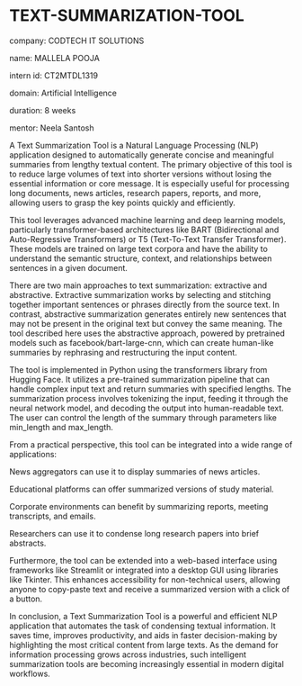 # TEXT-SUMMARIZATION-TOOL

company: CODTECH IT SOLUTIONS

name: MALLELA POOJA

intern id: CT2MTDL1319

domain: Artificial Intelligence

duration: 8 weeks

mentor: Neela Santosh

A Text Summarization Tool is a Natural Language Processing (NLP) application designed to automatically generate concise and meaningful summaries from lengthy textual content. The primary objective of this tool is to reduce large volumes of text into shorter versions without losing the essential information or core message. It is especially useful for processing long documents, news articles, research papers, reports, and more, allowing users to grasp the key points quickly and efficiently.

This tool leverages advanced machine learning and deep learning models, particularly transformer-based architectures like BART (Bidirectional and Auto-Regressive Transformers) or T5 (Text-To-Text Transfer Transformer). These models are trained on large text corpora and have the ability to understand the semantic structure, context, and relationships between sentences in a given document.

There are two main approaches to text summarization: extractive and abstractive. Extractive summarization works by selecting and stitching together important sentences or phrases directly from the source text. In contrast, abstractive summarization generates entirely new sentences that may not be present in the original text but convey the same meaning. The tool described here uses the abstractive approach, powered by pretrained models such as facebook/bart-large-cnn, which can create human-like summaries by rephrasing and restructuring the input content.

The tool is implemented in Python using the transformers library from Hugging Face. It utilizes a pre-trained summarization pipeline that can handle complex input text and return summaries with specified lengths. The summarization process involves tokenizing the input, feeding it through the neural network model, and decoding the output into human-readable text. The user can control the length of the summary through parameters like min_length and max_length.

From a practical perspective, this tool can be integrated into a wide range of applications:

News aggregators can use it to display summaries of news articles.

Educational platforms can offer summarized versions of study material.

Corporate environments can benefit by summarizing reports, meeting transcripts, and emails.

Researchers can use it to condense long research papers into brief abstracts.

Furthermore, the tool can be extended into a web-based interface using frameworks like Streamlit or integrated into a desktop GUI using libraries like Tkinter. This enhances accessibility for non-technical users, allowing anyone to copy-paste text and receive a summarized version with a click of a button.

In conclusion, a Text Summarization Tool is a powerful and efficient NLP application that automates the task of condensing textual information. It saves time, improves productivity, and aids in faster decision-making by highlighting the most critical content from large texts. As the demand for information processing grows across industries, such intelligent summarization tools are becoming increasingly essential in modern digital workflows.

